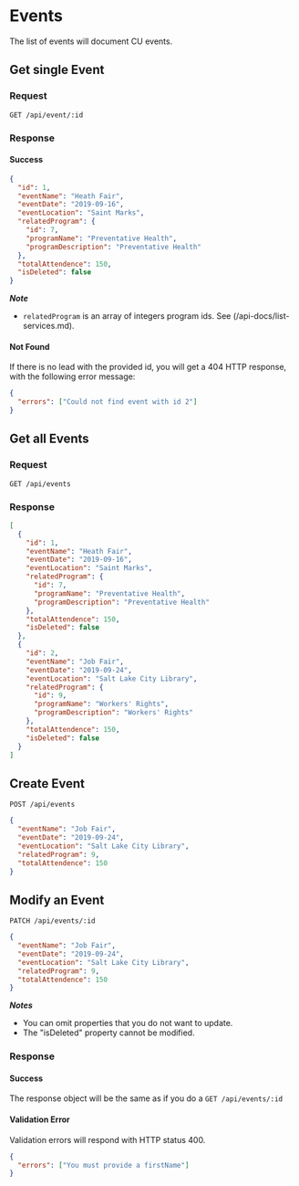 # Events

The list of events will document CU events.

## Get single Event

### Request

```http
GET /api/event/:id
```

### Response

#### Success

```json
{
  "id": 1,
  "eventName": "Heath Fair",
  "eventDate": "2019-09-16",
  "eventLocation": "Saint Marks",
  "relatedProgram": {
    "id": 7,
    "programName": "Preventative Health",
    "programDescription": "Preventative Health"
  },
  "totalAttendence": 150,
  "isDeleted": false
}
```

**_Note_**

- `relatedProgram` is an array of integers program ids. See (/api-docs/list-services.md).

#### Not Found

If there is no lead with the provided id, you will get a 404 HTTP response, with the following error message:

```json
{
  "errors": ["Could not find event with id 2"]
}
```

## Get all Events

### Request

```http
GET /api/events
```

### Response

```json
[
  {
    "id": 1,
    "eventName": "Heath Fair",
    "eventDate": "2019-09-16",
    "eventLocation": "Saint Marks",
    "relatedProgram": {
      "id": 7,
      "programName": "Preventative Health",
      "programDescription": "Preventative Health"
    },
    "totalAttendence": 150,
    "isDeleted": false
  },
  {
    "id": 2,
    "eventName": "Job Fair",
    "eventDate": "2019-09-24",
    "eventLocation": "Salt Lake City Library",
    "relatedProgram": {
      "id": 9,
      "programName": "Workers' Rights",
      "programDescription": "Workers' Rights"
    },
    "totalAttendence": 150,
    "isDeleted": false
  }
]
```

## Create Event

```http
POST /api/events
```

```json
{
  "eventName": "Job Fair",
  "eventDate": "2019-09-24",
  "eventLocation": "Salt Lake City Library",
  "relatedProgram": 9,
  "totalAttendence": 150
}
```

## Modify an Event

```http
PATCH /api/events/:id
```

```json
{
  "eventName": "Job Fair",
  "eventDate": "2019-09-24",
  "eventLocation": "Salt Lake City Library",
  "relatedProgram": 9,
  "totalAttendence": 150
}
```

**_Notes_**

- You can omit properties that you do not want to update.
- The "isDeleted" property cannot be modified.

### Response

#### Success

The response object will be the same as if you do a `GET /api/events/:id`

#### Validation Error

Validation errors will respond with HTTP status 400.

```json
{
  "errors": ["You must provide a firstName"]
}
```
